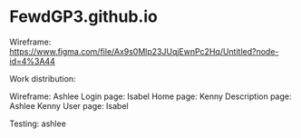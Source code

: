 # FewdGP3.github.io

Wireframe:
https://www.figma.com/file/Ax9s0Mlp23JUqjEwnPc2Hq/Untitled?node-id=4%3A44

Work distribution: 

Wireframe: Ashlee
Login page: Isabel
Home page: Kenny
Description page: Ashlee Kenny
User page: Isabel 

Testing: ashlee
